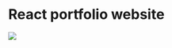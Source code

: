 # React portfolio website
![](https://cdn.discordapp.com/attachments/860256092541157380/974971789836963870/Ekran_Alnts.JPG)

